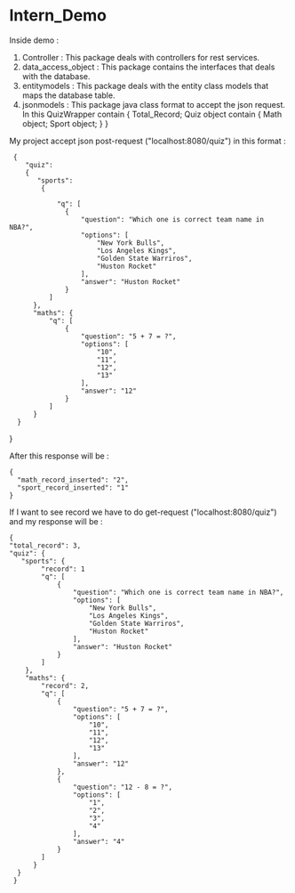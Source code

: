 # Intern_Demo

Inside demo :
  1. Controller : This package deals with controllers for rest services.
  2. data_access_object : This package contains the interfaces that deals with the database.
  3. entitymodels : This package deals with the entity class models that maps the database table.
  4. jsonmodels : This package java class format to accept the json request.
                  In this QuizWrapper contain {
                        Total_Record;
                        Quiz object contain {
                                Math object;
                                Sport object;
                         }
                   }

My project accept json post-request ("localhost:8080/quiz") in this format :
     
     
     {
        "quiz": 
        {
           "sports": 
            {
            
                "q": [
                  {
                      "question": "Which one is correct team name in NBA?",       
                      "options": [
                          "New York Bulls",
                          "Los Angeles Kings",
                          "Golden State Warriros",
                          "Huston Rocket"
                      ],
                      "answer": "Huston Rocket"
                  }
              ]
          },
          "maths": {
              "q": [
                  {
                      "question": "5 + 7 = ?",
                      "options": [
                          "10",
                          "11",
                          "12",
                          "13"
                      ],
                      "answer": "12"
                  }
              ]
          }
      }
  }
  

After this response will be :

    {
      "math_record_inserted": "2",
      "sport_record_inserted": "1"
    }


If I want to see record we have to do get-request ("localhost:8080/quiz") and my response will be :

 


    {
    "total_record": 3,   
    "quiz": {
       "sports": {
            "record": 1
            "q": [            
                {
                    "question": "Which one is correct team name in NBA?",
                    "options": [
                        "New York Bulls",
                        "Los Angeles Kings",
                        "Golden State Warriros",
                        "Huston Rocket"
                    ],
                    "answer": "Huston Rocket"
                }
            ]
        },
        "maths": {
            "record": 2,
            "q": [
                {
                    "question": "5 + 7 = ?",
                    "options": [
                        "10",
                        "11",
                        "12",
                        "13"
                    ],
                    "answer": "12"
                },
                {
                    "question": "12 - 8 = ?",
                    "options": [
                        "1",
                        "2",
                        "3",
                        "4"
                    ],
                    "answer": "4"
                }
            ]
          }
      }
     }
